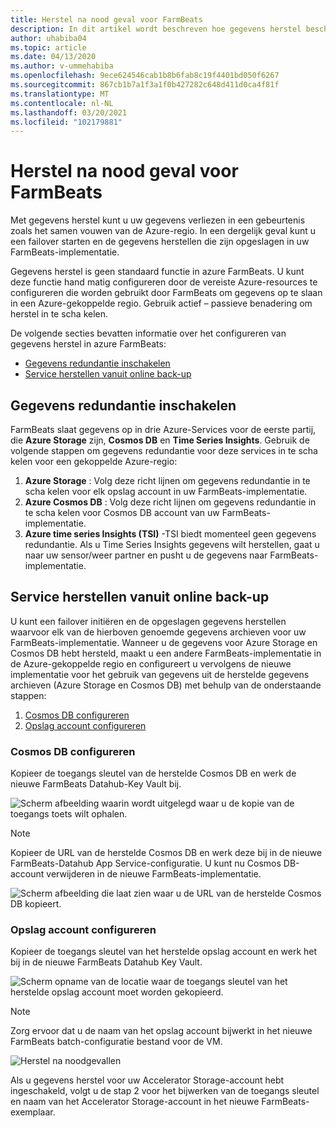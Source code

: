 ```yaml
---
title: Herstel na nood geval voor FarmBeats
description: In dit artikel wordt beschreven hoe gegevens herstel bescherming biedt tegen het verlies van uw gegevens.
author: uhabiba04
ms.topic: article
ms.date: 04/13/2020
ms.author: v-ummehabiba
ms.openlocfilehash: 9ece624546cab1b8b6fab8c19f4401bd050f6267
ms.sourcegitcommit: 867cb1b7a1f3a1f0b427282c648d411d0ca4f81f
ms.translationtype: MT
ms.contentlocale: nl-NL
ms.lasthandoff: 03/20/2021
ms.locfileid: "102179881"
---
```

# <a name="disaster-recovery-for-farmbeats"></a>Herstel na nood geval voor FarmBeats

Met gegevens herstel kunt u uw gegevens verliezen in een gebeurtenis zoals het samen vouwen van de Azure-regio. In een dergelijk geval kunt u een failover starten en de gegevens herstellen die zijn opgeslagen in uw FarmBeats-implementatie.

Gegevens herstel is geen standaard functie in azure FarmBeats. U kunt deze functie hand matig configureren door de vereiste Azure-resources te configureren die worden gebruikt door FarmBeats om gegevens op te slaan in een Azure-gekoppelde regio. Gebruik actief – passieve benadering om herstel in te scha kelen.

De volgende secties bevatten informatie over het configureren van gegevens herstel in azure FarmBeats:

- [Gegevens redundantie inschakelen](#enable-data-redundancy)
- [Service herstellen vanuit online back-up](#restore-service-from-online-backup)


## <a name="enable-data-redundancy"></a>Gegevens redundantie inschakelen

FarmBeats slaat gegevens op in drie Azure-Services voor de eerste partij, die **Azure Storage** zijn, **Cosmos DB** en **Time Series Insights**. Gebruik de volgende stappen om gegevens redundantie voor deze services in te scha kelen voor een gekoppelde Azure-regio:

1.  **Azure Storage** : Volg deze richt lijnen om gegevens redundantie in te scha kelen voor elk opslag account in uw FarmBeats-implementatie.
2.  **Azure Cosmos DB** : Volg deze richt lijnen om gegevens redundantie in te scha kelen voor Cosmos DB account van uw FarmBeats-implementatie.
3.  **Azure time series Insights (TSI)** -TSI biedt momenteel geen gegevens redundantie. Als u Time Series Insights gegevens wilt herstellen, gaat u naar uw sensor/weer partner en pusht u de gegevens naar FarmBeats-implementatie.

## <a name="restore-service-from-online-backup"></a>Service herstellen vanuit online back-up

U kunt een failover initiëren en de opgeslagen gegevens herstellen waarvoor elk van de hierboven genoemde gegevens archieven voor uw FarmBeats-implementatie. Wanneer u de gegevens voor Azure Storage en Cosmos DB hebt hersteld, maakt u een andere FarmBeats-implementatie in de Azure-gekoppelde regio en configureert u vervolgens de nieuwe implementatie voor het gebruik van gegevens uit de herstelde gegevens archieven (Azure Storage en Cosmos DB) met behulp van de onderstaande stappen:

1. [Cosmos DB configureren](#configure-cosmos-db)
2. [Opslag account configureren](#configure-storage-account)


### <a name="configure-cosmos-db"></a>Cosmos DB configureren

Kopieer de toegangs sleutel van de herstelde Cosmos DB en werk de nieuwe FarmBeats Datahub-Key Vault bij.


  ![Scherm afbeelding waarin wordt uitgelegd waar u de kopie van de toegangs toets wilt ophalen.](./media/disaster-recovery-for-farmbeats/key-vault-secrets.png)

> [!NOTE]
> Kopieer de URL van de herstelde Cosmos DB en werk deze bij in de nieuwe FarmBeats-Datahub App Service-configuratie. U kunt nu Cosmos DB-account verwijderen in de nieuwe FarmBeats-implementatie.

  ![Scherm afbeelding die laat zien waar u de URL van de herstelde Cosmos DB kopieert.](./media/disaster-recovery-for-farmbeats/configuration.png)

### <a name="configure-storage-account"></a>Opslag account configureren

Kopieer de toegangs sleutel van het herstelde opslag account en werk het bij in de nieuwe FarmBeats Datahub Key Vault.

![Scherm opname van de locatie waar de toegangs sleutel van het herstelde opslag account moet worden gekopieerd.](./media/disaster-recovery-for-farmbeats/key-vault-7-secrets.png)

>[!NOTE]
> Zorg ervoor dat u de naam van het opslag account bijwerkt in het nieuwe FarmBeats batch-configuratie bestand voor de VM.

![Herstel na noodgevallen](./media/disaster-recovery-for-farmbeats/batch-prep-files.png)

Als u gegevens herstel voor uw Accelerator Storage-account hebt ingeschakeld, volgt u de stap 2 voor het bijwerken van de toegangs sleutel en naam van het Accelerator Storage-account in het nieuwe FarmBeats-exemplaar.
